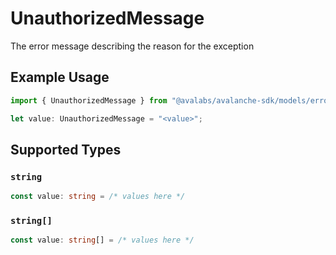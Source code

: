 # UnauthorizedMessage

The error message describing the reason for the exception

## Example Usage

```typescript
import { UnauthorizedMessage } from "@avalabs/avalanche-sdk/models/errors";

let value: UnauthorizedMessage = "<value>";
```

## Supported Types

### `string`

```typescript
const value: string = /* values here */
```

### `string[]`

```typescript
const value: string[] = /* values here */
```

